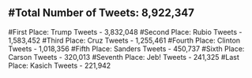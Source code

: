 #Total Number of Tweets: 8,922,347 
---
#First Place: Trump Tweets - 3,832,048
#Second Place: Rubio Tweets - 1,583,452
#Third Place: Cruz Tweets - 1,255,461
#Fourth Place: Clinton Tweets - 1,018,356
#Fifth Place: Sanders Tweets - 450,737
#Sixth Place: Carson Tweets - 320,013
#Seventh Place: Jeb! Tweets - 241,325
#Last Place: Kasich Tweets - 221,942
